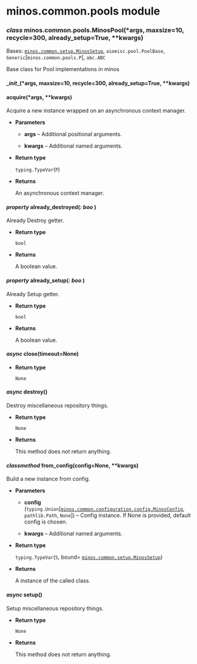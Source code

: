 # minos.common.pools module


### _class_ minos.common.pools.MinosPool(\*args, maxsize=10, recycle=300, already_setup=True, \*\*kwargs)
Bases: [`minos.common.setup.MinosSetup`](minos.common.setup.md#minos.common.setup.MinosSetup), `aiomisc.pool.PoolBase`, `Generic`[`minos.common.pools.P`], `abc.ABC`

Base class for Pool implementations in minos


#### \__init__(\*args, maxsize=10, recycle=300, already_setup=True, \*\*kwargs)

#### acquire(\*args, \*\*kwargs)
Acquire a new instance wrapped on an asynchronous context manager.


* **Parameters**

    
    * **args** – Additional positional arguments.


    * **kwargs** – Additional named arguments.



* **Return type**

    `typing.TypeVar`(`P`)



* **Returns**

    An asynchronous context manager.



#### _property_ already_destroyed(_: boo_ )
Already Destroy getter.


* **Return type**

    `bool`



* **Returns**

    A boolean value.



#### _property_ already_setup(_: boo_ )
Already Setup getter.


* **Return type**

    `bool`



* **Returns**

    A boolean value.



#### _async_ close(timeout=None)

* **Return type**

    `None`



#### _async_ destroy()
Destroy miscellaneous repository things.


* **Return type**

    `None`



* **Returns**

    This method does not return anything.



#### _classmethod_ from_config(config=None, \*\*kwargs)
Build a new instance from config.


* **Parameters**

    
    * **config** (`typing.Union`[[`minos.common.configuration.config.MinosConfig`](minos.common.configuration.config.md#minos.common.configuration.config.MinosConfig), `pathlib.Path`, `None`]) – Config instance. If None is provided, default config is chosen.


    * **kwargs** – Additional named arguments.



* **Return type**

    `typing.TypeVar`(`S`, bound= [`minos.common.setup.MinosSetup`](minos.common.setup.md#minos.common.setup.MinosSetup))



* **Returns**

    A instance of the called class.



#### _async_ setup()
Setup miscellaneous repository things.


* **Return type**

    `None`



* **Returns**

    This method does not return anything.
